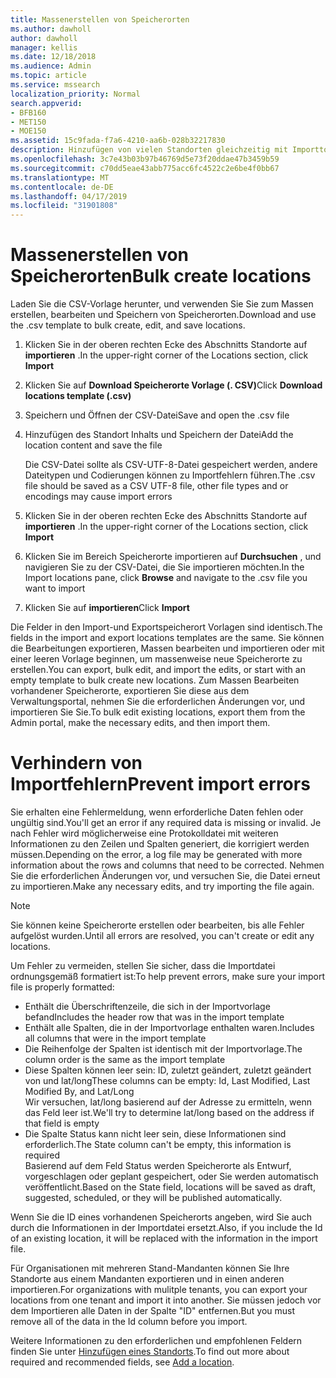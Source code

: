 ```yaml
---
title: Massenerstellen von Speicherorten
ms.author: dawholl
author: dawholl
manager: kellis
ms.date: 12/18/2018
ms.audience: Admin
ms.topic: article
ms.service: mssearch
localization_priority: Normal
search.appverid:
- BFB160
- MET150
- MOE150
ms.assetid: 15c9fada-f7a6-4210-aa6b-028b32217830
description: Hinzufügen von vielen Standorten gleichzeitig mit Importtools für das Microsoft Search-Verwaltungsportal
ms.openlocfilehash: 3c7e43b03b97b46769d5e73f20ddae47b3459b59
ms.sourcegitcommit: c70dd5eae43abb775acc6fc4522c2e6be4f0bb67
ms.translationtype: MT
ms.contentlocale: de-DE
ms.lasthandoff: 04/17/2019
ms.locfileid: "31901808"
---
```

# <a name="bulk-create-locations"></a><span data-ttu-id="dcfae-103">Massenerstellen von Speicherorten</span><span class="sxs-lookup"><span data-stu-id="dcfae-103">Bulk create locations</span></span>

<span data-ttu-id="dcfae-104">Laden Sie die CSV-Vorlage herunter, und verwenden Sie Sie zum Massen erstellen, bearbeiten und Speichern von Speicherorten.</span><span class="sxs-lookup"><span data-stu-id="dcfae-104">Download and use the .csv template to bulk create, edit, and save locations.</span></span> 
  
1. <span data-ttu-id="dcfae-105">Klicken Sie in der oberen rechten Ecke des Abschnitts Standorte auf **importieren** .</span><span class="sxs-lookup"><span data-stu-id="dcfae-105">In the upper-right corner of the Locations section, click **Import**</span></span>
    
2. <span data-ttu-id="dcfae-106">Klicken Sie auf **Download Speicherorte Vorlage (. CSV)**</span><span class="sxs-lookup"><span data-stu-id="dcfae-106">Click **Download locations template (.csv)**</span></span>
    
3. <span data-ttu-id="dcfae-107">Speichern und Öffnen der CSV-Datei</span><span class="sxs-lookup"><span data-stu-id="dcfae-107">Save and open the .csv file</span></span>
    
4. <span data-ttu-id="dcfae-108">Hinzufügen des Standort Inhalts und Speichern der Datei</span><span class="sxs-lookup"><span data-stu-id="dcfae-108">Add the location content and save the file</span></span>

    <span data-ttu-id="dcfae-109">Die CSV-Datei sollte als CSV-UTF-8-Datei gespeichert werden, andere Dateitypen und Codierungen können zu Importfehlern führen.</span><span class="sxs-lookup"><span data-stu-id="dcfae-109">The .csv file should be saved as a CSV UTF-8 file, other file types and or encodings may cause import errors</span></span>
    
5. <span data-ttu-id="dcfae-110">Klicken Sie in der oberen rechten Ecke des Abschnitts Standorte auf **importieren** .</span><span class="sxs-lookup"><span data-stu-id="dcfae-110">In the upper-right corner of the Locations section, click **Import**</span></span>
    
6. <span data-ttu-id="dcfae-111">Klicken Sie im Bereich Speicherorte importieren auf **Durchsuchen** , und navigieren Sie zu der CSV-Datei, die Sie importieren möchten.</span><span class="sxs-lookup"><span data-stu-id="dcfae-111">In the Import locations pane, click **Browse** and navigate to the .csv file you want to import</span></span> 
    
7. <span data-ttu-id="dcfae-112">Klicken Sie auf **importieren**</span><span class="sxs-lookup"><span data-stu-id="dcfae-112">Click **Import**</span></span>

<span data-ttu-id="dcfae-113">Die Felder in den Import-und Exportspeicherort Vorlagen sind identisch.</span><span class="sxs-lookup"><span data-stu-id="dcfae-113">The fields in the import and export locations templates are the same.</span></span> <span data-ttu-id="dcfae-114">Sie können die Bearbeitungen exportieren, Massen bearbeiten und importieren oder mit einer leeren Vorlage beginnen, um massenweise neue Speicherorte zu erstellen.</span><span class="sxs-lookup"><span data-stu-id="dcfae-114">You can export, bulk edit, and import the edits, or start with an empty template to bulk create new locations.</span></span> <span data-ttu-id="dcfae-115">Zum Massen Bearbeiten vorhandener Speicherorte, exportieren Sie diese aus dem Verwaltungsportal, nehmen Sie die erforderlichen Änderungen vor, und importieren Sie Sie.</span><span class="sxs-lookup"><span data-stu-id="dcfae-115">To bulk edit existing locations, export them from the Admin portal, make the necessary edits, and then import them.</span></span>

# <a name="prevent-import-errors"></a><span data-ttu-id="dcfae-116">Verhindern von Importfehlern</span><span class="sxs-lookup"><span data-stu-id="dcfae-116">Prevent import errors</span></span>  
<span data-ttu-id="dcfae-117">Sie erhalten eine Fehlermeldung, wenn erforderliche Daten fehlen oder ungültig sind.</span><span class="sxs-lookup"><span data-stu-id="dcfae-117">You'll get an error if any required data is missing or invalid.</span></span> <span data-ttu-id="dcfae-118">Je nach Fehler wird möglicherweise eine Protokolldatei mit weiteren Informationen zu den Zeilen und Spalten generiert, die korrigiert werden müssen.</span><span class="sxs-lookup"><span data-stu-id="dcfae-118">Depending on the error, a log file may be generated with more information about the rows and columns that need to be corrected.</span></span> <span data-ttu-id="dcfae-119">Nehmen Sie die erforderlichen Änderungen vor, und versuchen Sie, die Datei erneut zu importieren.</span><span class="sxs-lookup"><span data-stu-id="dcfae-119">Make any necessary edits, and try importing the file again.</span></span>
  
> [!NOTE]
> <span data-ttu-id="dcfae-120">Sie können keine Speicherorte erstellen oder bearbeiten, bis alle Fehler aufgelöst wurden.</span><span class="sxs-lookup"><span data-stu-id="dcfae-120">Until all errors are resolved, you can't create or edit any locations.</span></span> 

<span data-ttu-id="dcfae-121">Um Fehler zu vermeiden, stellen Sie sicher, dass die Importdatei ordnungsgemäß formatiert ist:</span><span class="sxs-lookup"><span data-stu-id="dcfae-121">To help prevent errors, make sure your import file is properly formatted:</span></span>
- <span data-ttu-id="dcfae-122">Enthält die Überschriftenzeile, die sich in der Importvorlage befand</span><span class="sxs-lookup"><span data-stu-id="dcfae-122">Includes the header row that was in the import template</span></span>
- <span data-ttu-id="dcfae-123">Enthält alle Spalten, die in der Importvorlage enthalten waren.</span><span class="sxs-lookup"><span data-stu-id="dcfae-123">Includes all columns that were in the import template</span></span>
- <span data-ttu-id="dcfae-124">Die Reihenfolge der Spalten ist identisch mit der Importvorlage.</span><span class="sxs-lookup"><span data-stu-id="dcfae-124">The column order is the same as the import template</span></span>
- <span data-ttu-id="dcfae-125">Diese Spalten können leer sein: ID, zuletzt geändert, zuletzt geändert von und lat/long</span><span class="sxs-lookup"><span data-stu-id="dcfae-125">These columns can be empty: Id, Last Modified, Last Modified By, and Lat/Long</span></span>  
<span data-ttu-id="dcfae-126">Wir versuchen, lat/long basierend auf der Adresse zu ermitteln, wenn das Feld leer ist.</span><span class="sxs-lookup"><span data-stu-id="dcfae-126">We'll try to determine lat/long based on the address if that field is empty</span></span>
- <span data-ttu-id="dcfae-127">Die Spalte Status kann nicht leer sein, diese Informationen sind erforderlich.</span><span class="sxs-lookup"><span data-stu-id="dcfae-127">The State column can't be empty, this information is required</span></span>  
<span data-ttu-id="dcfae-128">Basierend auf dem Feld Status werden Speicherorte als Entwurf, vorgeschlagen oder geplant gespeichert, oder Sie werden automatisch veröffentlicht.</span><span class="sxs-lookup"><span data-stu-id="dcfae-128">Based on the State field, locations will be saved as draft, suggested, scheduled, or they will be published automatically.</span></span>

<span data-ttu-id="dcfae-129">Wenn Sie die ID eines vorhandenen Speicherorts angeben, wird Sie auch durch die Informationen in der Importdatei ersetzt.</span><span class="sxs-lookup"><span data-stu-id="dcfae-129">Also, if you include the Id of an existing location, it will be replaced with the information in the import file.</span></span>

<span data-ttu-id="dcfae-130">Für Organisationen mit mehreren Stand-Mandanten können Sie Ihre Standorte aus einem Mandanten exportieren und in einen anderen importieren.</span><span class="sxs-lookup"><span data-stu-id="dcfae-130">For organizations with mulitple tenants, you can export your locations from one tenant and import it into another.</span></span> <span data-ttu-id="dcfae-131">Sie müssen jedoch vor dem Importieren alle Daten in der Spalte "ID" entfernen.</span><span class="sxs-lookup"><span data-stu-id="dcfae-131">But you must remove all of the data in the Id column before you import.</span></span>
  
<span data-ttu-id="dcfae-132">Weitere Informationen zu den erforderlichen und empfohlenen Feldern finden Sie unter [Hinzufügen eines Standorts](add-a-location.md).</span><span class="sxs-lookup"><span data-stu-id="dcfae-132">To find out more about required and recommended fields, see [Add a location](add-a-location.md).</span></span>

  

